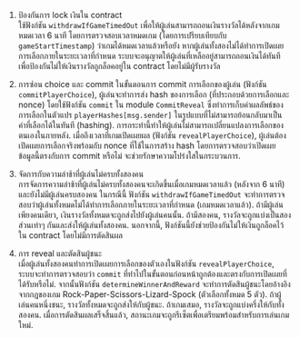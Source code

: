 1. ป้องกันการ lock เงินใน contract  
   ใช้ฟังก์ชัน `withdrawIfGameTimedOut` เพื่อให้ผู้เล่นสามารถถอนเงินรางวัลได้หลังจากเกมหมดเวลา 6 นาที โดยการตรวจสอบเวลาหมดเกม (โดยการเปรียบเทียบกับ `gameStartTimestamp`) ว่าเกมได้หมดเวลาแล้วหรือยัง
   หากผู้เล่นทั้งสองไม่ได้ทำการเปิดเผยการเลือกภายในระยะเวลาที่กำหนด ระบบจะอนุญาตให้ผู้เล่นที่เหลืออยู่สามารถถอนเงินได้ทันที เพื่อป้องกันไม่ให้เงินรางวัลถูกล็อคอยู่ใน contract โดยไม่มีผู้รับรางวัล

2. การซ่อน choice และ commit 
   ในขั้นตอนการ commit การเลือกของผู้เล่น (ฟังก์ชัน `commitPlayerChoice`), ผู้เล่นจะทำการส่ง hash ของการเลือก (ที่ประกอบด้วยการเลือกและ nonce) โดยใช้ฟังก์ชัน `commit` ใน module `CommitReveal`
   ซึ่งทำการเก็บค่าผลลัพธ์ของการเลือกในตัวแปร `playerHashes[msg.sender]` ในรูปแบบที่ไม่สามารถย้อนกลับมาเป็นค่าที่เลือกได้ในทันที (hashing).
   การกระทำนี้ทำให้ผู้เล่นไม่สามารถเปลี่ยนแปลงการเลือกของตนเองในภายหลัง.
   เมื่อถึงเวลาที่เกมเปิดเผยผล (ฟังก์ชัน `revealPlayerChoice`), ผู้เล่นต้องเปิดเผยการเลือกจริงพร้อมกับ nonce ที่ใช้ในการสร้าง hash โดยการตรวจสอบว่าเปิดเผยข้อมูลนี้ตรงกับการ commit หรือไม่ จะช่วยรักษาความโปร่งใสในกระบวนการ.

3. จัดการกับความล่าช้าที่ผู้เล่นไม่ครบทั้งสองคน  
   การจัดการความล่าช้าที่ผู้เล่นไม่ครบทั้งสองคนจะเกิดขึ้นเมื่อเกมหมดเวลาแล้ว (หลังจาก 6 นาที) และยังไม่มีผู้เล่นครบสองคน ในกรณีนี้ ฟังก์ชัน `withdrawIfGameTimedOut` จะทำการตรวจสอบว่าผู้เล่นทั้งหมดไม่ได้ทำการเลือกภายในระยะเวลาที่กำหนด (เกมหมดเวลาแล้ว).
   ถ้ามีผู้เล่นเพียงคนเดียว, เงินรางวัลทั้งหมดจะถูกส่งไปยังผู้เล่นคนนั้น.
   ถ้ามีสองคน, รางวัลจะถูกแบ่งเป็นสองส่วนเท่าๆ กันและส่งให้ผู้เล่นทั้งสองคน. นอกจากนี้, ฟังก์ชันนี้ยังช่วยป้องกันไม่ให้เงินถูกล็อคไว้ใน contract โดยไม่มีการตัดสินผล

4. การ reveal และตัดสินผู้ชนะ  
   เมื่อผู้เล่นทั้งสองคนทำการเปิดเผยการเลือกของตัวเองในฟังก์ชัน `revealPlayerChoice`, ระบบจะทำการตรวจสอบว่า `commit` ที่ทำไปในขั้นตอนก่อนหน้าถูกต้องและตรงกับการเปิดเผยที่ได้รับหรือไม่.
   จากนั้นฟังก์ชัน `determineWinnerAndReward` จะทำการตัดสินผู้ชนะโดยอ้างอิงจากกฎของเกม Rock-Paper-Scissors-Lizard-Spock (ตัวเลือกทั้งหมด 5 ตัว).
   ถ้าผู้เล่นคนหนึ่งชนะ, รางวัลทั้งหมดจะถูกส่งให้กับผู้ชนะ. ถ้าเกมเสมอ, รางวัลจะถูกแบ่งครึ่งให้กับทั้งสองคน. เมื่อการตัดสินผลเสร็จสิ้นแล้ว, สถานะเกมจะถูกรีเซ็ตเพื่อเตรียมพร้อมสำหรับการเล่นเกมใหม่.
